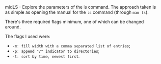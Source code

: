 midLS - Explore the parameters of the ls command. The approach taken is as simple as opening the manual for the `ls` command (through `man ls`).

There's three required flags minimum, one of which can be changed around.

The flags I used were:
- `-m: fill width with a comma separated list of entries`;
- `-p: append "/" indicator to directories`;
- `-t: sort by time, newest first`.
